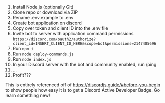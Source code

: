 1. Install Node.js (optionally Git)
2. Clone repo or download via ZIP
3. Rename .env.example to .env
4. Create bot application on discord
5. Copy over token and client ID into the .env file
6. Invite bot to server with application command permissions `https://discord.com/oauth2/authorize?client_id=INSERT_CLIENT_ID_HERE&scope=bot&permissions=2147485696`
7. Run `npm i`
8. Run `node deploy-commands.js`
9. Run `node index.js`
10. In your Discord server with the bot and community enabled, run /ping
11. ...
12. Profit???

This is entirely referenced off of https://discordjs.guide/#before-you-begin to show people how easy it is to get a Discord Active Developer Badge. Go learn something new!